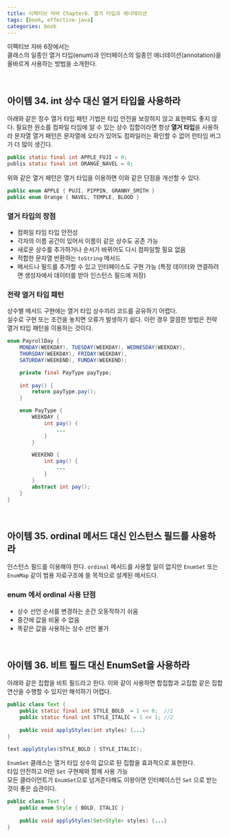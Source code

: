 ```yaml
---
title: 이펙티브 자바 Chapter6. 열거 타입과 애너테이션
tags: [book, effective-java]
categories: book
---
```



이펙티브 자바 6장에서는  
클래스의 일종인 열거 타입(enum)과 인터페이스의 일종인 애너테이션(annotation)을 올바르게 사용하는 방법을 소개한다.   

<!--more-->

<br/>

## 아이템 34. int 상수 대신 열거 타입을 사용하라

아래와 같은 정수 열거 타입 패턴 기법은 타입 안전을 보장하지 않고 표현력도 좋지 않다.
필요한 원소를 컴파일 타임에 알 수 있는 상수 집합이라면 항상 **열거 타입**을 사용하라
문자열 열거 패턴은 문자열에 오타가 있어도 컴파일러는 확인할 수 없어 런타임 버그가 더 많이 생긴다.

```java
public static final int APPLE_FUJI = 0;
publis static final int ORANGE_NAVEL = 0;
```

위와 같은 열거 패턴은 열거 타입을 이용하면 이와 같은 단점을 개선할 수 있다.
```java 
public enum APPLE { PUJI, PIPPIN, GRANNY_SMITH }
public enum Orange { NAVEL, TEMPLE, BLOOD }
``` 

### 열거 타입의 장점
- 컴파일 타임 타입 안전성
- 각자의 이름 공간이 있어서 이름이 같은 상수도 공존 가능
- 새로운 상수를 추가하거나 순서가 바뀌어도 다시 컴파일할 필요 없음
- 적합한 문자열 반환하는 `toString` 메서드 
- 메서드나 필드를 추가할 수 있고 인터페이스도 구현 가능 (특정 데이터와 연결하려면 생성자에서 데이터를 받아 인스턴스 필드에 저장)


### 전략 열거 타입 패턴

상수별 메서드 구현에는 열거 타입 상수끼리 코드를 공유하기 어렵다.  
실수로 구현 또는 조건을 놓치면 오류가 발생하기 쉽다.
이런 경우 깔끔한 방법은 전략 열거 타입 패턴을 이용하는 것이다.

```java
enum PayrollDay {
    MONDAY(WEEKDAY), TUESDAY(WEEKDAY), WEDNESDAY(WEEKDAY),
    THURSDAY(WEEKDAY), FRIDAY(WEEKDAY),
    SATURDAY(WEEKEND), FUNDAY(WEEKEND);

    private final PayType payType;
    
    int pay() {
        return payType.pay();
    }

    enum PayType {
        WEEKDAY {
            int pay() {
                ...
            } 
        }

        WEEKEND {
            int pay() {
                ...
            } 
        }
        abstract int pay();
    } 
}
``` 


<br/>

## 아이템 35. ordinal 메서드 대신 인스턴스 필드를 사용하라

인스턴스 필드를 이용해야 한다.
`ordinal` 메서드를 사용할 일이 없지만 `EnumSet` 또는 `EnumMap` 같이 범용 자료구조에 쓸 목적으로 설계된 메서드다. 

### enum 에서 ordinal 사용 단점
- 상수 선언 순서를 변경하는 순간 오동작하기 쉬움
- 중간에 값을 비울 수 없음
- 똑같은 값을 사용하는 상수 선언 불가


<br/>

## 아이템 36. 비트 필드 대신 EnumSet을 사용하라

아래와 같은 집합을 비트 필드라고 한다.
이와 같이 사용하면 합집합과 교집합 같은 집합 연산을 수행할 수 있지만 해석하기 어렵다.

```java
public class Text {
    public static final int STYLE_BOLD  = 1 << 0;  //1
    public static final int STYLE_ITALIC = 1 << 1; //2
    
    public void applyStyles(int styles) {...}
}

text.applyStyles(STYLE_BOLD | STYLE_ITALIC);
```

`EnumSet` 클래스는 열거 타입 상수의 값으로 된 집합을 효과적으로 표현한다.  
타입 안전하고 어떤 `Set` 구현체와 함께 사용 가능  
모든 클라이언트가 `EnumSet`으로 넘겨준다해도 이왕이면 인터페이스인 `Set` 으로 받는 것이 좋은 습관이다.

```java
public class Text {
    public enum Style { BOLD, ITALIC }
    
    public void applyStyles(Set<Style> styles) {...}
}
```
